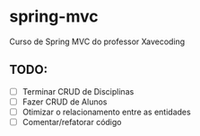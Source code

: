 # spring-mvc
Curso de Spring MVC do professor Xavecoding

## TODO:
- [ ] Terminar CRUD de Disciplinas
- [ ] Fazer CRUD de Alunos
- [ ] Otimizar o relacionamento entre as entidades
- [ ] Comentar/refatorar código
